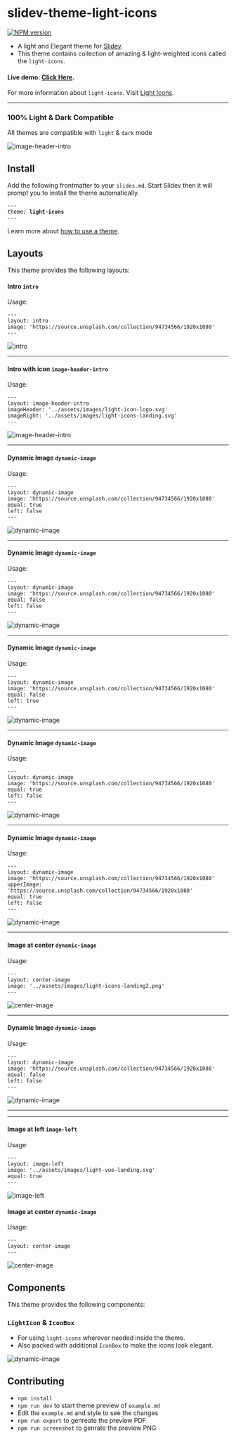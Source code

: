 # slidev-theme-light-icons

[![NPM version](https://img.shields.io/npm/v/slidev-theme-light-icons?color=3AB9D4&label=)](https://www.npmjs.com/package/slidev-theme-light-icons)

- A light and Elegant theme for [Slidev](https://github.com/slidevjs/slidev).
- This theme contains collection of amazing & light-weighted icons called the `light-icons`.

#### Live demo: [Click Here](https://slidev.icons.lightvue.org).

For more information about `light-icons`. Visit [Light Icons](https://lightvue.org/getting-started/light-icons).

---

### 100% Light & Dark Compatible 
All themes are compatible with `light` & `dark` mode

![image-header-intro](screenshot/overall.gif)

## Install

Add the following frontmatter to your `slides.md`. Start Slidev then it will prompt you to install the theme automatically.

<pre><code>---
theme: <b>light-icons</b>
---</code></pre>

Learn more about [how to use a theme](https://sli.dev/themes/use).

## Layouts

This theme provides the following layouts:
#### Intro `intro`
Usage:

```
---
layout: intro
image: 'https://source.unsplash.com/collection/94734566/1920x1080'
---
```

![intro](screenshot/1-layout-intro.png)

---


#### Intro with icon `image-header-intro`
Usage:

```
---
layout: image-header-intro
imageHeader: '../assets/images/light-icon-logo.svg'
imageRight: '../assets/images/light-icons-landing.svg'
---
```

![image-header-intro](screenshot/2-layout-image-header-intro-light.png)

---

#### Dynamic Image `dynamic-image`
Usage:

```
---
layout: dynamic-image
image: 'https://source.unsplash.com/collection/94734566/1920x1080'
equal: true
left: false
---
```

![dynamic-image](screenshot/3-layout-dynamic-image-dark.png)

---

#### Dynamic Image `dynamic-image`
Usage:

```
---
layout: dynamic-image 
image: 'https://source.unsplash.com/collection/94734566/1920x1080'
equal: false
left: false
---
```

![dynamic-image](screenshot/4-layout-dynamic-image-dark.png)

---

#### Dynamic Image `dynamic-image`
Usage:

```
---
layout: dynamic-image 
image: 'https://source.unsplash.com/collection/94734566/1920x1080'
equal: false
left: true
---
```

![dynamic-image](screenshot/5-layout-dynamic-image-dark.png)

---

#### Dynamic Image `dynamic-image`
Usage:

```
---
layout: dynamic-image 
image: 'https://source.unsplash.com/collection/94734566/1920x1080'
equal: true
left: false
---
```

![dynamic-image](screenshot/6-layout-dynamic-image-dark.png)

---

#### Dynamic Image `dynamic-image`
Usage:

```
---
layout: dynamic-image 
image: 'https://source.unsplash.com/collection/94734566/1920x1080'
upperImage: 'https://source.unsplash.com/collection/94734566/1920x1080'
equal: true
left: false
---
```

![dynamic-image](screenshot/7-layout-dynamic-image-dark.png)

---

#### Image at center `dynamic-image`
Usage:

```
---
layout: center-image
image: '../assets/images/light-icons-landing2.png'
---
```

![center-image](screenshot/8-layout-center-image-light.png)

---

#### Dynamic Image `dynamic-image`
Usage:

```
---
layout: dynamic-image
image: 'https://source.unsplash.com/collection/94734566/1920x1080'
equal: false
left: false
---
```

![dynamic-image](screenshot/9-layout-dynamic-image-light.png)

---

---

#### Image at left `image-left`
Usage:

```
---
layout: image-left
image: '../assets/images/light-vue-landing.svg'
equal: true
---
```

![image-left](screenshot/10-layout-left-image-light.png)


#### Image at center `dynamic-image`
Usage:

```
---
layout: center-image
---
```

![center-image](screenshot/11-layout-center-image-light.png)


## Components

This theme provides the following components:

### `LightIcon` & `IconBox`
- For using `light-icons` wherever needed inside the theme.
- Also packed with additional `IconBox` to make the icons look elegant.

![dynamic-image](screenshot/9-layout-dynamic-image-light.png)


## Contributing

- `npm install`
- `npm run dev` to start theme preview of `example.md`
- Edit the `example.md` and style to see the changes
- `npm run export` to genreate the preview PDF
- `npm run screenshot` to genrate the preview PNG

